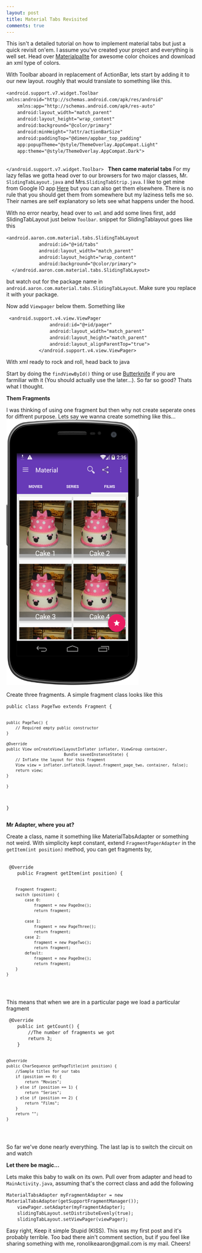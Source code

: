 ```yaml
---
layout: post
title: Material Tabs Revisited
comments: true
---
```

This isn't a detailed tutorial on how to implement material tabs but just a quick revisit on'em. 
I assume you've created your project and everything is well set. Head over <a href="http://www.materialpalette.com/">Materialpallte</a> for awesome color choices and download an xml type of colors.

</p>
<p>With Toolbar aboard in replacement of ActionBar, lets start by adding it to our new layout. roughly that would translate to something like this.</p>
<code>&lt;android.support.v7.widget.Toolbar xmlns:android="http://schemas.android.com/apk/res/android"
    xmlns:app="http://schemas.android.com/apk/res-auto"
    android:layout_width="match_parent"
    android:layout_height="wrap_content"
    android:background="@color/primary"
    android:minHeight="?attr/actionBarSize"
    android:paddingTop="@dimen/appbar_top_padding"
    app:popupTheme="@style/ThemeOverlay.AppCompat.Light"
    app:theme="@style/ThemeOverlay.AppCompat.Dark"&gt;

</android.support.v7.widget.Toolbar>
</code>
<b>Then came material tabs</b>
For my lazy fellas we gotta head over to our browsers for two major classes, Mr. <code>SlidingTabLayout.java</code> and Mrs.<code>SlidingTabStrip.java</code>.
I like to get mine from Google IO app <a href="https://github.com/google/iosched/tree/master/android/src/main/java/com/google/samples/apps/iosched/ui/widget">Here</a> but you can also get them elsewhere. There is no rule that you should get them from somewhere but my laziness tells me so. 
Their names are self explanatory so lets see what happens under the hood.
<p>With no error nearby, head over to <code>xml</code> and add some lines
first, add SlidingTabLayout just below <code>Toolbar</code>. snippet for SlidingTablayout goes like this
<p>
<code>&lt;android.aaron.com.material.tabs.SlidingTabLayout
            android:id="@+id/tabs"
            android:layout_width="match_parent"
            android:layout_height="wrap_content"
            android:background="@color/primary"&gt;
  &lt;/android.aaron.com.material.tabs.SlidingTabLayout&gt;</code>
	</p>


but watch out for the package name in <code>android.aaron.com.material.tabs.SlidingTabLayout</code>. Make sure you replace it with your package.

Now add <code>Viewpager</code> below them. Something like
<p>
<code> &lt;android.support.v4.view.ViewPager
                android:id="@+id/pager"
                android:layout_width="match_parent"
                android:layout_height="match_parent"
                android:layout_alignParentTop="true"&gt;
            &lt;/android.support.v4.view.ViewPager&gt;</code>
            </p>
</p>

<p>With xml ready to rock and roll, head back to java</p>
<p>Start by doing the <code>findViewById()</code> thing or use <a href="http://jakewharton.github.io/butterknife/">Butterknife</a> if you are farmiliar with it (You should actually use the later...). So far so good? Thats what I thought.</p>
<p><strong>Them Fragments</strong></p>
<p>I was thinking of using one fragment but then why not create seperate ones for diffrent purpose. Lets say we wanna create something like this... 
<img src="public/images/tabs.png" height="700px" width="350px">
<p>Create three fragments. A simple fragment class looks like this
<pre><code>public class PageTwo extends Fragment {

    public PageTwo() {
        // Required empty public constructor
    }

    @Override
    public View onCreateView(LayoutInflater inflater, ViewGroup container,
                             Bundle savedInstanceState) {
        // Inflate the layout for this fragment
        View view = inflater.inflate(R.layout.fragment_page_two, container, false);
        return view;
    }

    }
}
</code></pre>
</p>
</p>
<p><b>Mr Adapter, where you at?</b></p>
<p>Create a class, name it something like MaterialTabsAdapter or something not weird. With simplicity kept constant, extend <code>FragmentPagerAdapter</code>
in the <code>getItem(int position)</code> method, you can get fragments by,
<pre><code>
 @Override
    public Fragment getItem(int position) {
      
        Fragment fragment;
        switch (position) {
            case 0:
                fragment = new PageOne();
                return fragment;

            case 1:
                fragment = new PageThree();
                return fragment;
            case 2:
                fragment = new PageTwo();
                return fragment;
            default:
                fragment = new PageOne();
                return fragment;
        }
    }
</code>
</pre>
<p>This means that when we are in a particular page we load a particular fragment</p>
<p>
<pre><code> @Override
    public int getCount() {
        //The number of fragments we got
        return 3;
    }

    @Override
    public CharSequence getPageTitle(int position) {
        //Sample titles for our tabs
        if (position == 0) {
            return "Movies";
        } else if (position == 1) {
            return "Series";
        } else if (position == 2) {
            return "Films";
        }
        return "";
    }
</code>
</pre>
</p>
<p>So far we've done nearly everything. The last lap is to switch the circuit on and watch</p>
<p><strong>Let there be magic...</strong></p>
<p>
Lets make this baby to walk on its own.
	Pull over from adapter and head to <code>MainActivity.java</code>, assuming that's the correct class and add the following</p>
<pre><code>MaterialTabsAdapter myFragmentAdapter = new MaterialTabsAdapter(getSupportFragmentManager());   
	viewPager.setAdapter(myFragmentAdapter);
	slidingTabLayout.setDistributeEvenly(true);
	slidingTabLayout.setViewPager(viewPager);
</code></pre>
<p>Easy right, Keep it simple Stupid (KISS).
	This was my first post and it's probably terrible. Too bad there ain't comment section, but if you feel like sharing something with me, ronolikeaaron@gmail.com is my mail. Cheers!
</p>

